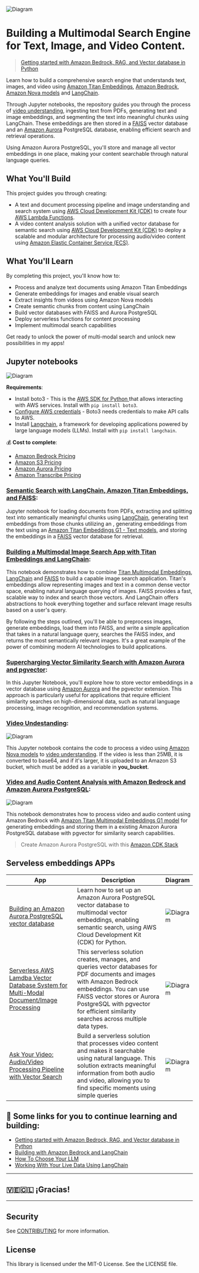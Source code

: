![Diagram](imagens/portada.jpg)

#  Building a Multimodal Search Engine for Text, Image, and Video Content.

> [Getting started with Amazon Bedrock, RAG, and Vector database in Python](https://github.com/build-on-aws/llm-rag-vectordb-python)

Learn how to build a comprehensive search engine that understands text, images, and video using [Amazon Titan Embeddings](https://docs.aws.amazon.com/bedrock/latest/userguide/titan-embedding-models.html), [Amazon Bedrock](https://aws.amazon.com/bedrock/), [Amazon Nova models](https://docs.aws.amazon.com/nova/) and [LangChain](https://python.langchain.com/docs/). 

Through Jupyter notebooks, the repository guides you through the process of [video understanding](https://docs.aws.amazon.com/nova/latest/userguide/modalities-video.html), ingesting text from PDFs, generating text and image embeddings, and segmenting the text into meaningful chunks using LangChain. These embeddings are then stored in a [FAISS](https://python.langchain.com/docs/integrations/vectorstores/faiss/) vector database and an [Amazon Aurora](https://aws.amazon.com/rds/aurora/) PostgreSQL database, enabling efficient search and retrieval operations.

Using Amazon Aurora PostgreSQL, you'll store and manage all vector embeddings in one place, making your content searchable through natural language queries.

## What You'll Build

This project guides you through creating:
- A text and document processing pipeline and image understanding and search system using [AWS Cloud Development Kit (CDK)](https://aws.amazon.com/cdk/) to create four [AWS Lambda Functions](https://aws.amazon.com/lambda/).
- A video content analysis solution with a unified vector database for semantic search using [AWS Cloud Development Kit (CDK)](https://aws.amazon.com/cdk/) to deploy  a scalable and modular architecture for processing audio/video content using [Amazon Elastic Container Service (ECS)](https://aws.amazon.com/ecs/).


## What You'll Learn

By completing this project, you'll know how to:
- Process and analyze text documents using Amazon Titan Embeddings
- Generate embeddings for images and enable visual search
- Extract insights from videos using Amazon Nova models
- Create semantic chunks from content using LangChain
- Build vector databases with FAISS and Aurora PostgreSQL
- Deploy serverless functions for content processing
- Implement multimodal search capabilities

Get ready to unlock the power of multi-modal search and unlock new possibilities in my apps!

## Jupyter notebooks
![Diagram](imagens/part_1.jpg)

**Requirements**: 
- Install boto3 - This is the [AWS SDK for Python ](https://docs.aws.amazon.com/AmazonS3/latest/userguide/UsingTheBotoAPI.html)that allows interacting with AWS services. Install with `pip install boto3`.
- [Configure AWS credentials](https://docs.aws.amazon.com/braket/latest/developerguide/braket-using-boto3.html) - Boto3 needs credentials to make API calls to AWS.
- Install [Langchain](https://python.langchain.com/docs/get_started/introduction), a framework for developing applications powered by large language models (LLMs). Install with `pip install langchain`.


💰 **Cost to complete**: 
- [Amazon Bedrock Pricing](https://aws.amazon.com/bedrock/pricing/)
- [Amazon S3 Pricing](https://aws.amazon.com/s3/pricing/)
- [Amazon Aurora Pricing](https://aws.amazon.com/rds/aurora/pricing/)
- [Amazon Transcribe Pricing](https://aws.amazon.com/transcribe/pricing/)


### [Semantic Search with LangChain, Amazon Titan Embeddings, and FAISS](/notebooks/01_build_pdf_vector_db.ipynb):

Jupyter notebook for loading documents from PDFs, extracting and splitting text into semantically meaningful chunks using [LangChain](https://python.langchain.com/docs/get_started/introduction), generating text embeddings from those chunks utilizing an , generating embeddings from the text using an  [Amazon Titan Embeddings G1 - Text models](https://docs.aws.amazon.com/bedrock/latest/userguide/titan-embedding-models.html), and storing the embeddings in a [FAISS](https://python.langchain.com/docs/integrations/vectorstores/faiss/) vector database for retrieval.

### [Building a Multimodal Image Search App with Titan Embeddings and LangChain](/notebooks/02_build_images_vector_db.ipynb):

This notebook demonstrates how to combine [Titan Multimodal Embeddings](https://docs.aws.amazon.com/bedrock/latest/userguide/titan-multiemb-models.html), [LangChain](https://python.langchain.com/docs/get_started/introduction) and [FAISS](https://python.langchain.com/docs/integrations/vectorstores/faiss/) to build a capable image search application. Titan's embeddings allow representing images and text in a common dense vector space, enabling natural language querying of images. FAISS provides a fast, scalable way to index and search those vectors. And LangChain offers abstractions to hook everything together and surface relevant image results based on a user's query.

By following the steps outlined, you'll be able to preprocess images, generate embeddings, load them into FAISS, and write a simple application that takes in a natural language query, searches the FAISS index, and returns the most semantically relevant images. It's a great example of the power of combining modern AI technologies to build applications.


### [Supercharging Vector Similarity Search with Amazon Aurora and pgvector](/notebooks/03_build_pgvector_db.ipynb):

In this Jupyter Notebook, you'll explore how to store vector embeddings in a vector database using [Amazon Aurora](https://aws.amazon.com/es/rds/aurora/) and the pgvector extension. This approach is particularly useful for applications that require efficient similarity searches on high-dimensional data, such as natural language processing, image recognition, and recommendation systems.

### [Video Undestanding](/notebooks/04_video_understanding.ipynb):

![Diagram](./notebooks/data/video_understanding.png)

This Jupyter notebook contains the code to process a video using [Amazon Nova models](https://docs.aws.amazon.com/nova/) to [video understanding](https://docs.aws.amazon.com/nova/latest/userguide/modalities-video.html). If the video is less than 25MB, it is converted to base64, and if it's larger, it is uploaded to an Amazon S3 bucket, which must be added as a variable in **you_bucket**. 

### [Video and Audio Content Analysis with Amazon Bedrock and Amazon Aurora PostgreSQL](/notebooks/05_create_audio_video_embeddings.ipynb):

![Diagram](./notebooks/data/diagram_video.png)

This notebook demonstrates how to process video and audio content using Amazon Bedrock with [Amazon Titan Multimodal Embeddings G1 model](https://docs.aws.amazon.com/bedrock/latest/userguide/titan-multiemb-models.html) for generating embeddings and storing them in a existing Amazon Aurora PostgreSQL database with pgvector for similarity search capabilities.

> Create Amazon Aurora PostgreSQL with this [Amazon CDK Stack](../create-audio-video-embeddings/02-aurora-pg-vector/README.md)

## Serveless embeddings APPs

| App  |Description|Diagram|
|---|---|---|
|[Building an Amazon Aurora PostgreSQL vector database](/create-aurora-pgvector/README.md)|Learn how to set up an Amazon Aurora PostgreSQL vector database to multimodal vector embeddings, enabling semantic search, using AWS Cloud Development Kit (CDK) for Python.|![Diagram](imagens/part_1.jpg)|
|[Serverless AWS Lamdba Vector Database System for Multi-Modal Document/Image Processing](/serveless-embeddings/README.md)|This serverless solution creates, manages, and queries vector databases for PDF documents and images with Amazon Bedrock embeddings. You can use FAISS vector stores or Aurora PostgreSQL with pgvector for efficient similarity searches across multiple data types.|![Diagram](imagens/event_1_aurora.jpg)|
|[ Ask Your Video: Audio/Video Processing Pipeline with Vector Search](/create-audio-video-embeddings/README.md)|Build a serverless solution that processes video content and makes it searchable using natural language. This solution extracts meaningful information from both audio and video, allowing you to find specific moments using simple queries|![Diagram](./create-audio-video-embeddings/image/diagram.png)|

## 🚀 Some links for you to continue learning and building:

- [Getting started with Amazon Bedrock, RAG, and Vector database in Python](https://github.com/build-on-aws/llm-rag-vectordb-python)
- [Building with Amazon Bedrock and LangChain](https://catalog.workshops.aws/building-with-amazon-bedrock/en-US)
- [How To Choose Your LLM](https://community.aws/posts/how-to-choose-your-llm)
- [Working With Your Live Data Using LangChain](https://community.aws/posts/working-with-your-live-data-using-langchain)


----

## 🇻🇪🇨🇱 ¡Gracias!

---

## Security

See [CONTRIBUTING](CONTRIBUTING.md#security-issue-notifications) for more information.

## License

This library is licensed under the MIT-0 License. See the LICENSE file.

